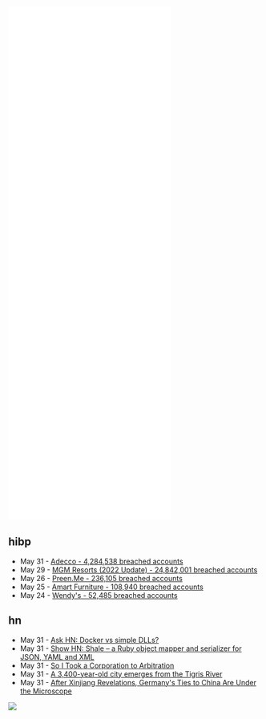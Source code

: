 ![Metrics](https://raw.githubusercontent.com/phixion/phixion/master/metrics.svg)

## hibp

<!--
for https://github.com/phixion/phixion/blob/main/.github/workflows/feeds.yml
-->
<!--START_SECTION:haveibeenpwnd-->
- May 31 - [Adecco - 4,284,538 breached accounts](https://haveibeenpwned.com/PwnedWebsites#Adecco)
- May 29 - [MGM Resorts (2022 Update) - 24,842,001 breached accounts](https://haveibeenpwned.com/PwnedWebsites#MGM2022Update)
- May 26 - [Preen.Me - 236,105 breached accounts](https://haveibeenpwned.com/PwnedWebsites#PreenMe)
- May 25 - [Amart Furniture - 108,940 breached accounts](https://haveibeenpwned.com/PwnedWebsites#AmartFurniture)
- May 24 - [Wendy's - 52,485 breached accounts](https://haveibeenpwned.com/PwnedWebsites#Wendys)
<!--END_SECTION:haveibeenpwnd-->

## hn

<!--
for https://github.com/phixion/phixion/blob/main/.github/workflows/feeds.yml
-->
<!--START_SECTION:hn-->
- May 31 - [Ask HN: Docker vs simple DLLs?](https://news.ycombinator.com/item?id=31568138)
- May 31 - [Show HN: Shale – a Ruby object mapper and serializer for JSON, YAML and XML](https://www.shalerb.org/)
- May 31 - [So I Took a Corporation to Arbitration](https://www.shuchow.com/so-i-took-a-huge-corporation-to-arbitration/)
- May 31 - [A 3,400-year-old city emerges from the Tigris River](https://phys.org/news/2022-05-year-old-city-emerges-tigris-river.html)
- May 31 - [After Xinjiang Revelations, Germany's Ties to China Are Under the Microscope](https://www.spiegel.de/ausland/xinjiang-police-files-deutschland-furchtbarer-partner-a-70e96cd6-f7ed-47aa-9b71-31fca6abfda8)
<!--END_SECTION:hn-->

<!--
for https://yhype.me
-->
![](https://hit.yhype.me/github/profile?user_id=13013670)
